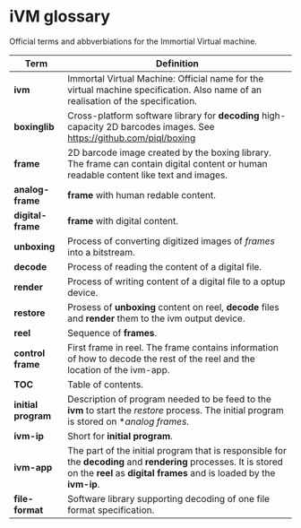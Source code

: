 # iVM glossary

Official terms and abbverbiations for the Immortial Virtual machine.


Term | Definition
---- | ----------
**ivm** | Immortal Virtual Machine: Official name for the virtual machine specification. Also name of an realisation of the specification.
**boxinglib** | Cross-platform software library for **decoding** high-capacity 2D barcodes images. See https://github.com/piql/boxing
**frame** | 2D barcode image created by the boxing library. The frame can contain digital content or human readable content like text and images.
**analog-frame** | **frame** with human redable content.
**digital-frame** | **frame** with digital content.
**unboxing** | Process of converting digitized images of *frames* into a bitstream.
**decode** | Process of reading the content of a digital file.
**render** | Process of writing content of a digital file to a optup device.
**restore** | Prosess of **unboxing** content on reel, **decode** files and **render** them to the ivm output device.
**reel** | Sequence of **frames**.
**control frame** | First frame in reel. The frame contains information of how to decode the rest of the reel and the location of the ivm-app.
**TOC** | Table of contents.
**initial program** | Description of program needed to be feed to the **ivm** to start the *restore* process. The initial program is stored on **analog frames*.
**ivm-ip** | Short for **initial program**.
**ivm-app** | The part of the initial program that is responsible for the **decoding** and **rendering** processes. It is stored on the **reel** as **digital frames** and is loaded by the **ivm-ip**.
**file-format** | Software library supporting decoding of one file format specification.
